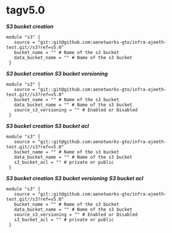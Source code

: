 # tagv5.0

***S3 bucket creation***

```
module "s3" {
   source = "git::git@github.com:aenetworks-gto/infra-ajeeth-test.git//s3?ref=v5.0"
   bucket_name = "" # Name of the s3 bucket
   data_bucket_name = "" # Name of the s3 bucket
 }
```

***S3 bucket creation***
***S3 bucket versioning***

```
module "s3" {
   source = "git::git@github.com:aenetworks-gto/infra-ajeeth-test.git//s3?ref=v5.0"
   bucket_name = "" # Name of the s3 bucket
   data_bucket_name = "" # Name of the s3 bucket
   source_s3_versioning = "" # Enabled or Disabled
 }
```

***S3 bucket creation***
***S3 bucket acl***

```
module "s3" {
   source = "git::git@github.com:aenetworks-gto/infra-ajeeth-test.git//s3?ref=v5.0"
   bucket_name = "" # Name of the s3 bucket
   data_bucket_name = "" # Name of the s3 bucket
   s3_bucket_acl = "" # private or public
 }
```

***S3 bucket creation***
***S3 bucket versioning***
***S3 bucket acl***

```
module "s3" {
   source = "git::git@github.com:aenetworks-gto/infra-ajeeth-test.git//s3?ref=v5.0"
   bucket_name = "" # Name of the s3 bucket
   data_bucket_name = "" # Name of the s3 bucket
   source_s3_versioning = "" # Enabled or Disabled
   s3_bucket_acl = "" # private or public
 }
```